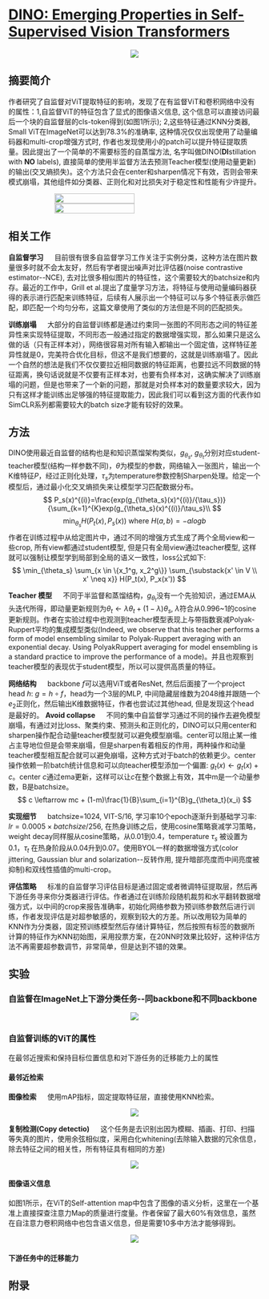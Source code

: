 # [DINO: Emerging Properties in Self-Supervised Vision Transformers](https://arxiv.org/pdf/2104.14294.pdf)

<div align=center>
<img src="images/result_demo.png" />
</div>

## 摘要简介
作者研究了自监督对ViT提取特征的影响，发现了在有监督ViT和卷积网络中没有的属性：1,自监督ViT的特征包含了显式的图像语义信息, 这个信息可以直接访问最后一个块的自监督层的cls-token得到(如图1所示); 2,这些特征通过KNN分类器, Small ViT在ImageNet可以达到78.3%的准确率, 这种情况仅仅出现使用了动量编码器和multi-crop增强方式时, 作者也发现使用小的patch可以提升特征提取质量。因此提出了一个简单的不需要标签的自蒸馏方法, 名字叫做DINO(**DI**stillation with **NO** labels), 直接简单的使用半监督方法去预测Teacher模型(使用动量更新)的输出(交叉熵损失)。这个方法只会在center和sharpen情况下有效，否则会带来模式崩塌，其他组件如分类器、正则化和对比损失对于稳定性和性能有少许提升。

<div class="page">
    <img class="note" id="target" src="images/sdnl.png" />
    <img class="note" src="images/pseudo-code.png" />
    <style>
    .page {
        display: flex;
        flex-wrap: wrap;
        justify-content: center;
    }
    .page > .note {
        display: inline;
        width:50% !important;
        min-width: 320px;
        max-tidth: 450px
    }
    </style>
</div>


## 相关工作
**自监督学习** &emsp; 目前很有很多自监督学习工作关注于实例分类，这种方法在图片数量很多时就不会太友好，然后有学者提出噪声对比评估器(noise contrastive estimator--NCE), 去对比很多相似图片的特征性，这个需要较大的batchsize和内存。最近的工作中，Grill et al.提出了度量学习方法，将特征与使用动量编码器获得的表示进行匹配来训练特征，后续有人展示出一个特征可以与多个特征表示做匹配，即匹配一个均匀分布，这篇文章使用了类似的方法但是不同的匹配损失。

**训练崩塌** &emsp; 大部分的自监督训练都是通过约束同一张图的不同形态之间的特征差异性来实现特征提取，不同形态一般通过指定的数据增强实现，那么如果只是这么做的话（只有正样本对），网络很容易对所有输入都输出一个固定值，这样特征差异性就是0，完美符合优化目标，但这不是我们想要的，这就是训练崩塌了。因此一个自然的想法是我们不仅仅要拉近相同数据的特征距离，也要拉远不同数据的特征距离，换句话说就是不仅要有正样本对，也要有负样本对，这确实解决了训练崩塌的问题，但是也带来了一个新的问题，那就是对负样本对的数量要求较大，因为只有这样才能训练出足够强的特征提取能力，因此我们可以看到这方面的代表作如SimCLR系列都需要较大的batch size才能有较好的效果。


## 方法

DINO使用最近自监督的结构也是和知识蒸馏架构类似，$g_{\theta_s}$, $g_{\theta_t}$分别对应student-teacher模型(结构一样参数不同)，$\theta$为模型的参数，网络输入一张图片，输出一个K维特征$P$，经过正则化处理，$\tau_s$为temperature参数控制Sharpen处理。给定一个模型后，通过最小化交叉熵损失来让模型学习匹配数据分布。
$$
P_s(x)^{(i)}=\frac{exp(g_{\theta_s}(x)^{(i)}/{\tau_s})}{\sum_{k=1}^{K}exp(g_{\theta_s}(x)^{(i)}/\tau_s}\\
$$
$$
\min_{\theta_s}H(P_t(x), P_s(x)) \text{ where } H(a,b) = -alogb
$$
作者在训练过程中从给定图片中，通过不同的增强方式生成了两个全局view和一些crop, 所有view都通过student模型, 但是只有全局view通过teacher模型, 这样就可以强制让模型学到局部到全局的语义一致性，loss公式如下:
$$
\min_{\theta_s} \sum_{x \in \{x_1^g, x_2^g\}} \sum_{\substack{x' \in V \\
 x' \neq x}} H(P_t(x), P_x(x'))
$$

**Teacher 模型** &emsp; 不同于半监督和蒸馏结构，$g_{\theta_t}$没有一个先验知识，通过EMA从头迭代所得，即动量更新规则为$\theta_t \leftarrow \lambda \theta_t + (1-\lambda)\theta_s$, $\lambda$符合从0.996~1的cosine更新规则。作者在实验过程中也观测到teacher模型表现上与带指数衰减Polyak-Ruppert平均的集成模型类似(Indeed, we observe that this teacher performs a form of model ensembling similar to Polyak-Ruppert averaging with an exponential decay. Using PolyakRuppert averaging for model ensembling is a standard practice to improve the performance of a mode)。并且也观察到teacher模型的表现优于student模型，所以可以提供高质量的特征。

**网络结构** &emsp; backbone $f$可以选用ViT或者ResNet, 然后后面接了一个project head $h$: $g=h \circ f$，head为一个3层的MLP, 中间隐藏层维数为2048维并跟随一个$e_2$正则化，然后输出K维数据特征，作者也尝试过其他head, 但是发现这个head是最好的。
**Avoid collapse** &emsp; 不同的集中自监督学习通过不同的操作去避免模型崩塌，有通过对比loss、聚类约束、预测头和正则化的，DINO可以只用center和sharpen操作配合动量teacher模型就可以避免模型崩塌。center可以阻止某一维占主导地位但是会带来崩塌，但是sharpen有着相反的作用，两种操作和动量teacher模型相互配合就可以避免崩塌，这种方式对于batch的依赖更少。center操作依赖一阶batch统计信息和可以向teacher模型添加一个偏置: $g_t(x) \leftarrow g_t(x)+c$。center $c$通过ema更新，这样可以让$c$在整个数据上有效，其中m是一个动量参数，B是batchsize。
$$
c \leftarrow mc + (1-m)\frac{1}{B}\sum_{i=1}^{B}g_{\theta_t}(x_i)
$$

**实现细节** &emsp; batchsize=1024, VIT-S/16, 学习率10个epoch逐渐升到基础学习率: $lr = 0.0005 \times batchsize/256$, 在热身训练之后，使用cosine策略衰减学习策略，weight decay同样服从cosine策略，从0.01到0.4，temperature $\tau_s$ 被设置为0.1，$\tau_t$ 在热身阶段从0.04升到0.07。使用BYOL一样的数据增强方式(color jittering, Gaussian blur and solarization--反转作用, 提升暗部亮度而中间亮度被抑制)和双线性插值的multi-crop。

**评估策略** &emsp; 标准的自监督学习评估目标是通过固定或者微调特征提取层，然后再下游任务寻来你分类器进行评估。作者通过在训练阶段随机裁剪和水平翻转数据增强方式，以中间的crop来报告准确率，初始化网络参数为预训练参数然后进行训练，作者发现评估是对超参敏感的，观察到较大的方差。所以改用较为简单的KNN作为分类器，固定预训练模型然后存储计算特征，然后按照有标签的数据所计算的特征作为KNN初始图，采用投票方案，在20NN时效果比较好，这种评估方法不再需要超参数调节，非常简单，但是达到不错的效果。

## 实验

### 自监督在ImageNet上下游分类任务--同backbone和不同backbone
<div align=center>
<img src="images/expresult.png" />
</div>

### 自监督训练的ViT的属性
在最邻近搜索和保持目标位置信息和对下游任务的迁移能力上的属性

#### 最邻近检索
**图像检索** &emsp; 使用mAP指标，固定提取特征层，直接使用KNN检索。
<div align=center>
<img src="images/retrieval.png" />
</div>

**复制检测(Copy detectio)** &emsp; 这个任务是去识别出因为模糊、插画、打印、扫描等失真的图片，使用余弦相似度，采用白化whitening(去除输入数据的冗余信息，除去特征之间的相关性，所有特征具有相同的方差)
<div align=center>
<img src="images/copydetection.png" />
</div>

#### 图像语义信息
如图1所示，在ViT的Self-attention map中包含了图像的语义分析，这里在一个基准上直接探查注意力Map的质量进行度量。作者保留了最大60%有效信息，虽然在自注意力卷积网络中也包含语义信息，但是需要10多中方法才能够得到。
<div align=center>
<img src="images/attmap.png" />
</div>


#### 下游任务中的迁移能力


## 附录
